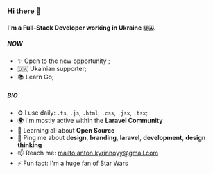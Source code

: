 ### Hi there 👋

#### I'm a Full-Stack Developer working in Ukraine 🇺🇦.

##### NOW

- ✨ Open to the new opportunity ;
- 🇺🇦 Ukainian supporter;
- 📚 Learn Go;

##### BIO

- ⚙️ I use daily: `.ts`, `.js`, `.html`, `.css`, `.jsx`, `.tsx`;
- 🌍 I'm mostly active within the **Laravel Community**
- 🌱 Learning all about **Open Source**
- 💬 Ping me about **design**, **branding**, **laravel**, **development**, **design thinking**
- 📫 Reach me: [mailto:anton.kyrinnoyy@gmail.com](mailto:anton.kyrinnoyy@gmail.com)
- ⚡️ Fun fact: I'm a huge fan of Star Wars
